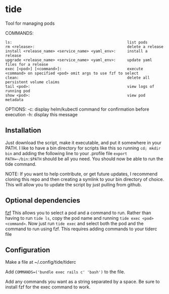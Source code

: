# tide
Tool for managing pods

  COMMANDS:

    ls:                                                   list pods
    rm <release>:                                         delete a release
    install <release_name> <service_name> <yaml_env>:     install a release
    upgrade <release_name> <service_name> <yaml_env>:     update yaml files for a release
    exec [<pod>] [<command>]:                             execute <command> on specified <pod> omit args to use fzf to select
    clean:                                                delete all persistent volume claims
    tail <pod>:                                           view logs of running pod
    show <pod>:                                           view pod metadata

  OPTIONS:
    -c: display helm/kubectl command for confirmation before execution
    -h: display this message

## Installation

Just download the script, make it executable, and put it somewhere in your PATH. I like to have a bin directory for scripts like this so running `cd; mkdir bin` and adding the following line to your .profile file `export PATH=~/bin:$PATH` should be all you need. You should now be able to run the tide command.

NOTE: If you want to help contribute, or get future updates, I recommend cloning this repo and then creating a symlink to your bin directory of choice. This will allow you to update the script by just pulling from github.

## Optional dependencies
[fzf](https://github.com/junegunn/fzf) This allows you to select a pod and a command to run. Rather than having to run `tide ls`, copy the pod name and running `tide exec <pod> <command>`. Now just run `tide exec` and select both the pod and the command to run using fzf. This requires adding commands to your tiderc file

## Configuration
Make a file at ~/.config/tide/tiderc

Add `COMMANDS=('bundle exec rails c' 'bash')` to the file.

Add any commands you want as a string separated by a space. Be sure to install fzf for the exec command to work.
